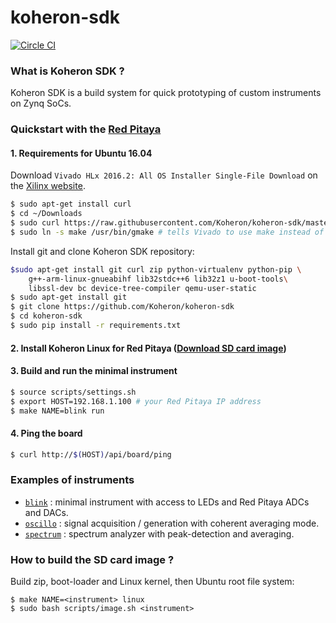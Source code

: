 # koheron-sdk

[![Circle CI](https://circleci.com/gh/Koheron/koheron-sdk.svg?style=shield)](https://circleci.com/gh/Koheron/koheron-sdk)

### What is Koheron SDK ?

Koheron SDK is a build system for quick prototyping of custom instruments on Zynq SoCs.

### Quickstart with the [Red Pitaya](http://redpitaya.com)

#### 1. Requirements for Ubuntu 16.04

Download `Vivado HLx 2016.2: All OS Installer Single-File Download` on the [Xilinx website](http://www.xilinx.com/support/download/index.html/content/xilinx/en/downloadNav/vivado-design-tools/2016-2.html).

```bash
$ sudo apt-get install curl
$ cd ~/Downloads
$ sudo curl https://raw.githubusercontent.com/Koheron/koheron-sdk/master/scripts/install_vivado.sh | /bin/bash /dev/stdin
$ sudo ln -s make /usr/bin/gmake # tells Vivado to use make instead of gmake
```

Install git and clone Koheron SDK repository:

```bash
$sudo apt-get install git curl zip python-virtualenv python-pip \
    g++-arm-linux-gnueabihf lib32stdc++6 lib32z1 u-boot-tools\
    libssl-dev bc device-tree-compiler qemu-user-static
$ sudo apt-get install git
$ git clone https://github.com/Koheron/koheron-sdk
$ cd koheron-sdk
$ sudo pip install -r requirements.txt
```

#### 2. Install Koheron Linux for Red Pitaya ([Download SD card image](https://github.com/Koheron/koheron-sdk/releases))

#### 3. Build and run the minimal instrument

```bash
$ source scripts/settings.sh
$ export HOST=192.168.1.100 # your Red Pitaya IP address
$ make NAME=blink run
```

#### 4. Ping the board
```bash
$ curl http://$(HOST)/api/board/ping
```

### Examples of instruments

* [`blink`](https://github.com/Koheron/koheron-sdk/tree/master/projects/blink) : minimal instrument with access to LEDs and Red Pitaya ADCs and DACs.
* [`oscillo`](https://github.com/Koheron/koheron-sdk/tree/master/projects/oscillo) : signal acquisition / generation with coherent averaging mode.
* [`spectrum`](https://github.com/Koheron/koheron-sdk/tree/master/projects/spectrum) : spectrum analyzer with peak-detection and averaging.

### How to build the SD card image ?

Build zip, boot-loader and Linux kernel, then Ubuntu root file system:
```
$ make NAME=<instrument> linux
$ sudo bash scripts/image.sh <instrument>
```
